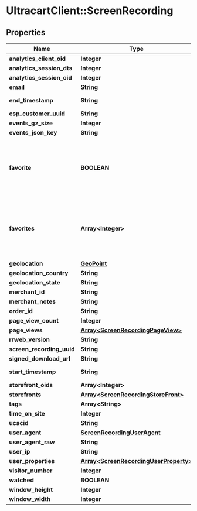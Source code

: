 # UltracartClient::ScreenRecording

## Properties
Name | Type | Description | Notes
------------ | ------------- | ------------- | -------------
**analytics_client_oid** | **Integer** |  | [optional] 
**analytics_session_dts** | **Integer** |  | [optional] 
**analytics_session_oid** | **Integer** |  | [optional] 
**email** | **String** |  | [optional] 
**end_timestamp** | **String** | Ending timestamp | [optional] 
**esp_customer_uuid** | **String** |  | [optional] 
**events_gz_size** | **Integer** |  | [optional] 
**events_json_key** | **String** |  | [optional] 
**favorite** | **BOOLEAN** | True if the user calling the API has favorited this particular screen recording. | [optional] 
**favorites** | **Array&lt;Integer&gt;** | Array of user ids that favorited this particular screen recording. | [optional] 
**geolocation** | [**GeoPoint**](GeoPoint.md) |  | [optional] 
**geolocation_country** | **String** |  | [optional] 
**geolocation_state** | **String** |  | [optional] 
**merchant_id** | **String** |  | [optional] 
**merchant_notes** | **String** |  | [optional] 
**order_id** | **String** |  | [optional] 
**page_view_count** | **Integer** |  | [optional] 
**page_views** | [**Array&lt;ScreenRecordingPageView&gt;**](ScreenRecordingPageView.md) |  | [optional] 
**rrweb_version** | **String** |  | [optional] 
**screen_recording_uuid** | **String** |  | [optional] 
**signed_download_url** | **String** |  | [optional] 
**start_timestamp** | **String** | Starting timestamp | [optional] 
**storefront_oids** | **Array&lt;Integer&gt;** |  | [optional] 
**storefronts** | [**Array&lt;ScreenRecordingStoreFront&gt;**](ScreenRecordingStoreFront.md) |  | [optional] 
**tags** | **Array&lt;String&gt;** |  | [optional] 
**time_on_site** | **Integer** |  | [optional] 
**ucacid** | **String** |  | [optional] 
**user_agent** | [**ScreenRecordingUserAgent**](ScreenRecordingUserAgent.md) |  | [optional] 
**user_agent_raw** | **String** |  | [optional] 
**user_ip** | **String** |  | [optional] 
**user_properties** | [**Array&lt;ScreenRecordingUserProperty&gt;**](ScreenRecordingUserProperty.md) |  | [optional] 
**visitor_number** | **Integer** |  | [optional] 
**watched** | **BOOLEAN** |  | [optional] 
**window_height** | **Integer** |  | [optional] 
**window_width** | **Integer** |  | [optional] 


